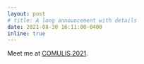 ```yaml
---
layout: post
# title: A long announcement with details
date: 2021-08-30 16:11:00-0400
inline: true
---
```


Meet me at [COMULIS 2021](https://www.comulis.eu/comulis-conference-2021).